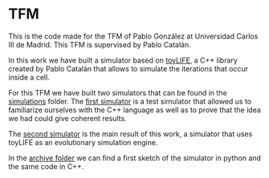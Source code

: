 # TFM

This is the code made for the TFM of Pablo González at Universidad Carlos III de Madrid. This TFM is supervised by Pablo Catalán.


In this work we have built a simulator based on [toyLIFE](https://github.com/PabloCatalan/toylife), a C++ library created by Pablo Catalán that allows to simulate the iterations that occur inside a cell.

For this TFM we have built two simulators that can be found in the [simulations](simulations) folder. The [first simulator](simulations/simulation1) is a test simulator that allowed us to familiarize ourselves with the C++ language as well as to prove that the idea we had could give coherent results. 

The [second simulator](simulations/with_toyLife) is the main result of this work, a simulator that uses toyLIFE as an evolutionary simulation engine.


In the [archive folder](archive) we can find a first sketch of the simulator in python and the same code in C++.
